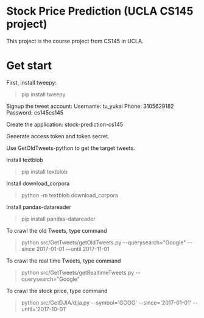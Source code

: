 # Stock Price Prediction (UCLA CS145 project)
This project is the course project from CS145 in UCLA.

# Get start
First, install tweepy:
> pip install tweepy

Signup the tweet account:
Username: tu_yukai
Phone: 3105629182
Password: cs145cs145

Create the application: stock-prediction-cs145

Generate access token and token secret.

Use GetOldTweets-python to get the target tweets.

Install textblob
> pip install textblob

Install download_corpora
> python -m textblob.download_corpora

Install pandas-datareader
> pip install pandas-datareader

To crawl the old Tweets, type command
> python src/GetTweets/getOldTweets.py --querysearch="Google" --since 2017-01-01 --until 2017-11-01


To crawl the real time Tweets, type command
> python src/GetTweets/getRealtimeTweets.py --querysearch="Google"

To crawl the stock price, type command
>python src/GetDJIA/djia.py --symbol='GOOG' --since='2017-01-01' --until='2017-10-01'